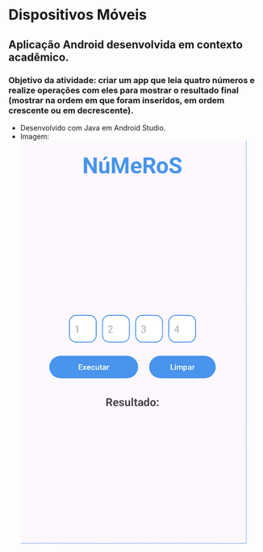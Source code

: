 # Dispositivos Móveis
## Aplicação Android desenvolvida em contexto acadêmico.
### Objetivo da atividade: criar um app que leia quatro números e realize operações com eles para mostrar o resultado final (mostrar na ordem em que foram inseridos, em ordem crescente ou em decrescente).
* Desenvolvido com Java em Android Studio.
* Imagem:
![alt text](https://github.com/LynxDevIO/MobileAtv4/blob/main/print1.png)
